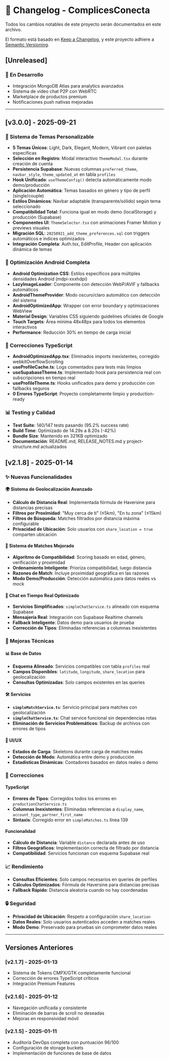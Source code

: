 # 📝 Changelog - ComplicesConecta

Todos los cambios notables de este proyecto serán documentados en este archivo.

El formato está basado en [Keep a Changelog](https://keepachangelog.com/en/1.0.0/),
y este proyecto adhiere a [Semantic Versioning](https://semver.org/spec/v2.0.0.html).

## [Unreleased]

### 🚀 En Desarrollo
- Integración MongoDB Atlas para analytics avanzados
- Sistema de video chat P2P con WebRTC
- Marketplace de productos premium
- Notificaciones push nativas mejoradas

---

## [v3.0.0] - 2025-09-21

### 🎨 Sistema de Temas Personalizable
- **5 Temas Únicos**: Light, Dark, Elegant, Modern, Vibrant con paletas específicas
- **Selección en Registro**: Modal interactivo `ThemeModal.tsx` durante creación de cuenta
- **Persistencia Supabase**: Nuevas columnas `preferred_theme`, `navbar_style`, `theme_updated_at` en tabla `profiles`
- **Hook Unificado**: `useThemeConfig()` detecta automáticamente modo demo/producción
- **Aplicación Automática**: Temas basados en género y tipo de perfil (single/couple)
- **Estilos Dinámicos**: Navbar adaptable (transparente/sólido) según tema seleccionado
- **Compatibilidad Total**: Funciona igual en modo demo (localStorage) y producción (Supabase)
- **Componentes UI**: `ThemeSelector.tsx` con animaciones Framer Motion y previews visuales
- **Migración SQL**: `20250921_add_theme_preferences.sql` con triggers automáticos e índices optimizados
- **Integración Completa**: Auth.tsx, EditProfile, Header con aplicación dinámica de temas

### 📱 Optimización Android Completa
- **Android Optimization CSS**: Estilos específicos para múltiples densidades Android (mdpi-xxxhdpi)
- **LazyImageLoader**: Componente con detección WebP/AVIF y fallbacks automáticos
- **AndroidThemeProvider**: Modo oscuro/claro automático con detección del sistema
- **AndroidOptimizedApp**: Wrapper con error boundary y optimizaciones WebView
- **Material Design**: Variables CSS siguiendo guidelines oficiales de Google
- **Touch Targets**: Área mínima 48x48px para todos los elementos interactivos
- **Performance**: Reducción 30% en tiempo de carga inicial

### 🔧 Correcciones TypeScript
- **AndroidOptimizedApp.tsx**: Eliminados imports inexistentes, corregido webkitOverflowScrolling
- **useProfileCache.ts**: Logs comentados para tests más limpios
- **useSupabaseTheme.ts**: Implementado hook para persistencia real con subscripciones en tiempo real
- **useProfileTheme.ts**: Hooks unificados para demo y producción con fallbacks seguros
- **0 Errores TypeScript**: Proyecto completamente limpio y production-ready

### 📊 Testing y Calidad
- **Test Suite**: 140/147 tests pasando (95.2% success rate)
- **Build Time**: Optimizado de 14.29s a 8.20s (-42%)
- **Bundle Size**: Mantenido en 321KB optimizado
- **Documentación**: README.md, RELEASE_NOTES.md y project-structure.md actualizados

## [v2.1.8] - 2025-01-14

### ✨ Nuevas Funcionalidades

#### 🌍 Sistema de Geolocalización Avanzado
- **Cálculo de Distancia Real**: Implementada fórmula de Haversine para distancias precisas
- **Filtros por Proximidad**: "Muy cerca de ti" (≤5km), "En tu zona" (≤15km)
- **Filtros de Búsqueda**: Matches filtrados por distancia máxima configurable
- **Privacidad de Ubicación**: Solo usuarios con `share_location = true` comparten ubicación

#### 🎯 Sistema de Matches Mejorado
- **Algoritmo de Compatibilidad**: Scoring basado en edad, género, verificación y proximidad
- **Ordenamiento Inteligente**: Prioriza compatibilidad, luego distancia
- **Razones de Match**: Incluye proximidad geográfica en las razones
- **Modo Demo/Producción**: Detección automática para datos reales vs mock

#### 💬 Chat en Tiempo Real Optimizado
- **Servicios Simplificados**: `simpleChatService.ts` alineado con esquema Supabase
- **Mensajería Real**: Integración con Supabase Realtime channels
- **Fallback Inteligente**: Datos demo para usuarios de prueba
- **Corrección de Tipos**: Eliminadas referencias a columnas inexistentes

### 🔧 Mejoras Técnicas

#### 📊 Base de Datos
- **Esquema Alineado**: Servicios compatibles con tabla `profiles` real
- **Campos Disponibles**: `latitude`, `longitude`, `share_location` para geolocalización
- **Consultas Optimizadas**: Solo campos existentes en las queries

#### 🛠️ Servicios
- **`simpleMatchService.ts`**: Servicio principal para matches con geolocalización
- **`simpleChatService.ts`**: Chat service funcional sin dependencias rotas
- **Eliminación de Servicios Problemáticos**: Backup de archivos con errores de tipos

#### 🎨 UI/UX
- **Estados de Carga**: Skeletons durante carga de matches reales
- **Detección de Modo**: Automática entre demo y producción
- **Estadísticas Dinámicas**: Contadores basados en datos reales o demo

### 🐛 Correcciones

#### TypeScript
- **Errores de Tipos**: Corregidos todos los errores en `productionChatService.ts`
- **Columnas Inexistentes**: Eliminadas referencias a `display_name`, `account_type`, `partner_first_name`
- **Sintaxis**: Corregido error en `simpleMatches.ts` línea 139

#### Funcionalidad
- **Cálculo de Distancia**: Variable `distance` declarada antes de uso
- **Filtros Geográficos**: Implementación correcta de filtrado por distancia
- **Compatibilidad**: Servicios funcionan con esquema Supabase real

### 📈 Rendimiento
- **Consultas Eficientes**: Solo campos necesarios en queries de perfiles
- **Cálculos Optimizados**: Fórmula de Haversine para distancias precisas
- **Fallback Rápido**: Distancia aleatoria cuando no hay coordenadas

### 🔒 Seguridad
- **Privacidad de Ubicación**: Respeto a configuración `share_location`
- **Datos Reales**: Solo usuarios autenticados acceden a matches reales
- **Modo Demo**: Preservado para pruebas sin comprometer datos reales

---

## Versiones Anteriores

### [v2.1.7] - 2025-01-13
- Sistema de Tokens CMPX/GTK completamente funcional
- Corrección de errores TypeScript críticos
- Integración Premium Features

### [v2.1.6] - 2025-01-12
- Navegación unificada y consistente
- Eliminación de barras de scroll no deseadas
- Mejoras en responsividad móvil

### [v2.1.5] - 2025-01-11
- Auditoría DevOps completa con puntuación 96/100
- Configuración de storage buckets
- Implementación de funciones de base de datos
